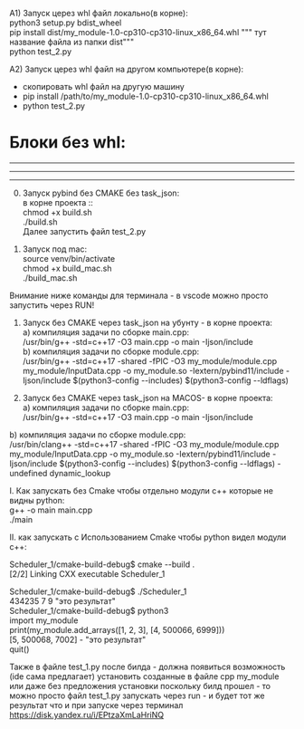 A1) Запуск церез whl файл локально(в корне):  
python3 setup.py bdist_wheel  
pip install dist/my_module-1.0-cp310-cp310-linux_x86_64.whl    """ тут название файла из папки dist"""  
python test_2.py

A2) Запуск церез whl файл на другом компьютере(в корне):
- скопировать whl файл на другую машину  
- pip install /path/to/my_module-1.0-cp310-cp310-linux_x86_64.whl  
- python test_2.py  

# Блоки без whl:
-----------------------------------------  
-----------------------------------------  
-----------------------------------------   




0. Запуск pybind без CMAKE без task_json:  
в корне проекта ::   
   chmod +x build.sh  
   ./build.sh  
Далее запустить файл test_2.py


01. Запуск под mac:  
   source venv/bin/activate  
chmod +x build_mac.sh    
./build_mac.sh     

Внимание ниже  команды для терминала - в vscode можно просто запустить через RUN!  
1. Запуск без CMAKE через task_json на убунту - в корне проекта:   
а) компиляция задачи по сборке main.cpp:  
  /usr/bin/g++ -std=c++17 -O3 main.cpp -o main -Ijson/include  
b) компиляция задачи по сборке module.cpp:      
   /usr/bin/g++ -std=c++17 -shared -fPIC -O3 my_module/module.cpp my_module/InputData.cpp -o my_module.so -Iextern/pybind11/include -Ijson/include $(python3-config --includes) $(python3-config --ldflags)  

2. Запуск без CMAKE через task_json на MACOS- в корне проекта:  
а) компиляция задачи по сборке main.cpp:  
   /usr/bin/g++ -std=c++17 -O3 main.cpp -o main -Ijson/include  

b) компиляция задачи по сборке module.cpp:   
/usr/bin/clang++ -std=c++17 -shared -fPIC -O3 my_module/module.cpp my_module/InputData.cpp -o my_module.so -Iextern/pybind11/include -Ijson/include $(python3-config --includes) $(python3-config --ldflags) -undefined dynamic_lookup  








I.  Как запускать без Cmake чтобы отдельно  модули с++ которые не видны python:  
g++ -o main main.cpp  
./main




II.  как запускать с Использованием Cmake чтобы python видел модули с++:  

Scheduler_1/cmake-build-debug$ cmake --build .  
[2/2] Linking CXX executable Scheduler_1


Scheduler_1/cmake-build-debug$ ./Scheduler_1  
434235 7 9  "это результат"  
Scheduler_1/cmake-build-debug$ python3  
import my_module  
print(my_module.add_arrays([1, 2, 3], [4, 500066, 6999]))  
[5, 500068, 7002] - "это результат"  
quit()  
  
Также в файле test_1.py после билда - должна появиться возможность (ide сама предлагает) установить созданные в файле cpp my_module или даже без предложения установки
поскольку билд прошел - то можно просто файл test_1.py запускать через run - и будет тот же результат  что и при запуске через терминал 
https://disk.yandex.ru/i/EPtzaXmLaHriNQ
